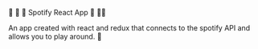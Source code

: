 :guitar: :guitar: :guitar: Spotify React App :guitar: :guitar::guitar:

An app created with react and redux that connects to the spotify API and allows you to play around. :tropical_drink:
